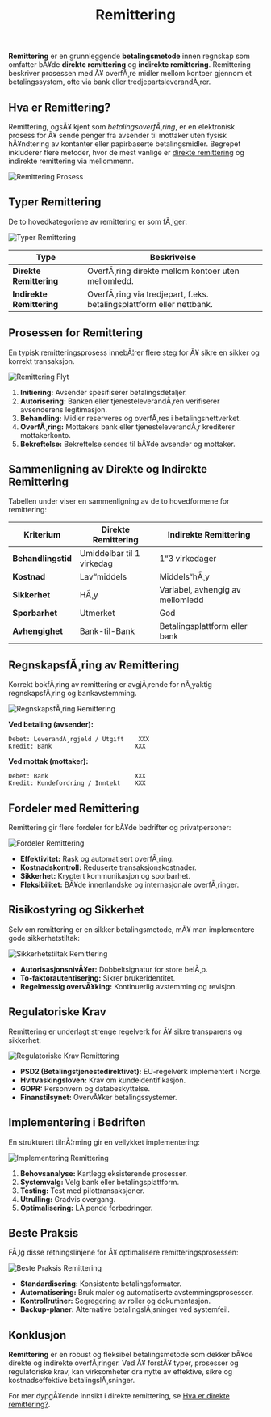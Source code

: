 ﻿---
title: "Remittering"
meta_title: "Remittering"
meta_description: '**Remittering** er en grunnleggende **betalingsmetode** innen regnskap som omfatter bÃ¥de **direkte remittering** og **indirekte remittering**. Remittering besk...'
slug: remittering
type: blog
layout: pages/single
---

**Remittering** er en grunnleggende **betalingsmetode** innen regnskap som omfatter bÃ¥de **direkte remittering** og **indirekte remittering**. Remittering beskriver prosessen med Ã¥ overfÃ¸re midler mellom kontoer gjennom et betalingssystem, ofte via bank eller tredjepartsleverandÃ¸rer.

## Hva er Remittering?

Remittering, ogsÃ¥ kjent som *betalingsoverfÃ¸ring*, er en elektronisk prosess for Ã¥ sende penger fra avsender til mottaker uten fysisk hÃ¥ndtering av kontanter eller papirbaserte betalingsmidler. Begrepet inkluderer flere metoder, hvor de mest vanlige er [direkte remittering](/blogs/regnskap/hva-er-direkte-remittering "Hva er Direkte Remittering? Komplett Guide til Direkte OverfÃ¸ringer") og indirekte remittering via mellommenn.

![Remittering Prosess](remittering-prosess.svg)

## Typer Remittering

De to hovedkategoriene av remittering er som fÃ¸lger:

![Typer Remittering](typer-remittering.svg)

| Type                    | Beskrivelse                                                    |
|-------------------------|----------------------------------------------------------------|
| **Direkte Remittering**   | OverfÃ¸ring direkte mellom kontoer uten mellomledd.               |
| **Indirekte Remittering** | OverfÃ¸ring via tredjepart, f.eks. betalingsplattform eller nettbank. |

## Prosessen for Remittering

En typisk remitteringsprosess innebÃ¦rer flere steg for Ã¥ sikre en sikker og korrekt transaksjon.

![Remittering Flyt](remittering-flyt.svg)

1. **Initiering:** Avsender spesifiserer betalingsdetaljer.
2. **Autorisering:** Banken eller tjenesteleverandÃ¸ren verifiserer avsenderens legitimasjon.
3. **Behandling:** Midler reserveres og overfÃ¸res i betalingsnettverket.
4. **OverfÃ¸ring:** Mottakers bank eller tjenesteleverandÃ¸r krediterer mottakerkonto.
5. **Bekreftelse:** Bekreftelse sendes til bÃ¥de avsender og mottaker.

## Sammenligning av Direkte og Indirekte Remittering

Tabellen under viser en sammenligning av de to hovedformene for remittering:

| Kriterium            | Direkte Remittering              | Indirekte Remittering                |
|----------------------|----------------------------------|--------------------------------------|
| **Behandlingstid**   | Umiddelbar til 1 virkedag        | 1“3 virkedager                       |
| **Kostnad**          | Lav“middels                      | Middels“hÃ¸y                          |
| **Sikkerhet**        | HÃ¸y                              | Variabel, avhengig av mellomledd     |
| **Sporbarhet**       | Utmerket                         | God                                  |
| **Avhengighet**      | Bank-til-Bank                    | Betalingsplattform eller bank        |

## RegnskapsfÃ¸ring av Remittering

Korrekt bokfÃ¸ring av remittering er avgjÃ¸rende for nÃ¸yaktig regnskapsfÃ¸ring og bankavstemming.

![RegnskapsfÃ¸ring Remittering](regnskapsforing-remittering.svg)

**Ved betaling (avsender):**
```text
Debet: LeverandÃ¸rgjeld / Utgift    XXX
Kredit: Bank                       XXX
```

**Ved mottak (mottaker):**
```text
Debet: Bank                        XXX
Kredit: Kundefordring / Inntekt    XXX
```

## Fordeler med Remittering

Remittering gir flere fordeler for bÃ¥de bedrifter og privatpersoner:

![Fordeler Remittering](fordeler-remittering.svg)

* **Effektivitet:** Rask og automatisert overfÃ¸ring.
* **Kostnadskontroll:** Reduserte transaksjonskostnader.
* **Sikkerhet:** Kryptert kommunikasjon og sporbarhet.
* **Fleksibilitet:** BÃ¥de innenlandske og internasjonale overfÃ¸ringer.

## Risikostyring og Sikkerhet

Selv om remittering er en sikker betalingsmetode, mÃ¥ man implementere gode sikkerhetstiltak:

![Sikkerhetstiltak Remittering](sikkerhetstiltak-remittering.svg)

* **AutorisasjonsnivÃ¥er:** Dobbeltsignatur for store belÃ¸p.
* **To-faktorautentisering:** Sikrer brukeridentitet.
* **Regelmessig overvÃ¥king:** Kontinuerlig avstemming og revisjon.

## Regulatoriske Krav

Remittering er underlagt strenge regelverk for Ã¥ sikre transparens og sikkerhet:

![Regulatoriske Krav Remittering](regulatoriske-krav-remittering.svg)

* **PSD2 (Betalingstjenestedirektivet):** EU-regelverk implementert i Norge.
* **Hvitvaskingsloven:** Krav om kundeidentifikasjon.
* **GDPR:** Personvern og databeskyttelse.
* **Finanstilsynet:** OvervÃ¥ker betalingssystemer.

## Implementering i Bedriften

En strukturert tilnÃ¦rming gir en vellykket implementering:

![Implementering Remittering](implementering-remittering.svg)

1. **Behovsanalyse:** Kartlegg eksisterende prosesser.
2. **Systemvalg:** Velg bank eller betalingsplattform.
3. **Testing:** Test med pilottransaksjoner.
4. **Utrulling:** Gradvis overgang.
5. **Optimalisering:** LÃ¸pende forbedringer.

## Beste Praksis

FÃ¸lg disse retningslinjene for Ã¥ optimalisere remitteringsprosessen:

![Beste Praksis Remittering](beste-praksis-remittering.svg)

* **Standardisering:** Konsistente betalingsformater.
* **Automatisering:** Bruk maler og automatiserte avstemmingsprosesser.
* **Kontrollrutiner:** Segregering av roller og dokumentasjon.
* **Backup-planer:** Alternative betalingslÃ¸sninger ved systemfeil.

## Konklusjon

**Remittering** er en robust og fleksibel betalingsmetode som dekker bÃ¥de direkte og indirekte overfÃ¸ringer. Ved Ã¥ forstÃ¥ typer, prosesser og regulatoriske krav, kan virksomheter dra nytte av effektive, sikre og kostnadseffektive betalingslÃ¸sninger.

For mer dypgÃ¥ende innsikt i direkte remittering, se [Hva er direkte remittering?](/blogs/regnskap/hva-er-direkte-remittering "Hva er Direkte Remittering? Komplett Guide til Direkte OverfÃ¸ringer").






